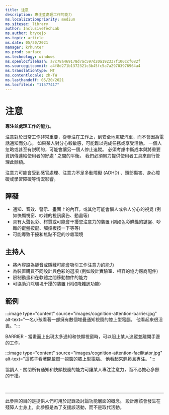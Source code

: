 ```yaml
---
title: 注意
description: 專注並處理工作的能力
ms.localizationpriority: medium
ms.sitesec: library
author: InclusiveTechLab
ms.author: brycejo
ms.topic: article
ms.date: 05/20/2021
manager: krhunter
ms.prod: surface
ms.technology: windows
ms.openlocfilehash: a7c78a469178d7ac597d20a192337f100ccf082f
ms.sourcegitcommit: a4f8d271b1372321c3b45fc5a7a29703976964a4
ms.translationtype: MT
ms.contentlocale: zh-TW
ms.lasthandoff: 05/20/2021
ms.locfileid: "11577417"
---
```

# <a name="attention"></a>注意

**專注並處理工作的能力。**

注意對於日常工作非常重要，從專注在工作上，到安全地駕駛汽車，而不會因為電話通知而分心。 如果某人對分心較敏感，可能難以完成任務或享受活動。 一個人忽略或甚至有説明的，可能會讓另一個人停止追蹤。 必須考慮中斷成本與將重要資訊傳達給使用者的好處 &apos; 之間的平衡。 我們必須努力提供使用者工具來自行管理此餘額。 

注意力可能會受到感官處理、注意力不足多動障礙 (ADHD) 、頭部傷害、身心障礙或學習障礙等情況影響。

## <a name="barriers"></a>障礙

* 通知、音效、警示、畫面上的內容，或其他可能會惱人或令人分心的視覺 (例如快顯視窗、吵雜的視訊廣告、動畫等) 
* 具有大聲色彩、材質或可能會干擾您注意力的裝置 (例如色彩鮮豔的鍵盤、吵雜的鍵盤按鍵、觸控板按一下等等) 
* 可能導致干擾和焦點不足的吵雜環境

## <a name="facilitators"></a>主持人

* 將內容設為靜音或隱藏可能會吸引工作注意力的能力
* 為裝置購買不同設計與色彩的選項 (例如設計實驗室、相容的協力廠商配件) 
* 限制動畫和在軟體之間移動物件的能力
* 可協助消除環境干擾的裝置 (例如降雜訊功能) 


## <a name="examples"></a>範例

:::image type="content" source="images/cognition-attention-barrier.jpg" alt-text="一名小孩看著一部擁有數個堆疊通知視窗的膝上型電腦。 他看起來很沮喪。":::

BARRIER - 當畫面上出現太多通知和快顯視窗時，可以阻止某人追蹤並離開手邊的工作。

:::image type="content" source="images/cognition-attention-facilitator.jpg" alt-text="這孩子看著開啟單一視窗的膝上型電腦。 他看起來輕鬆且專注。":::


協調人 - 關閉所有通知和快顯視窗的能力可讓某人專注注意力，而不必擔心多餘的干擾。

&nbsp;

[comment]: # (頁腳語句)
___
此參照的目的是提供人們可用於記錄及討論功能層面的概念。 設計應該會發生在殘障人士身上，此參照是為了支援該活動，而不是取代活動。 